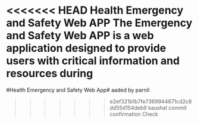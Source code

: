 <<<<<<< HEAD
Health Emergency and Safety Web APP
The Emergency and Safety Web APP is a web application designed to provide users with critical information and resources during
=======
#Health Emergency and Safety Web App#
aaded by parnil
>>>>>>> e2ef321b1b7fe7369944671cd2c8dd55d154deb9
kaushal commit confirmation
Check
